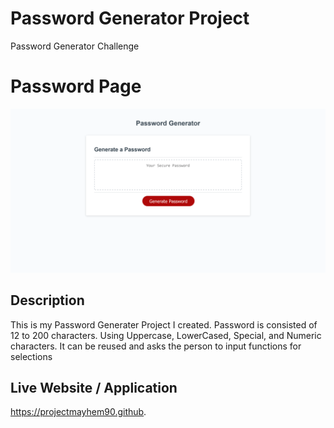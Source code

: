 # Password Generator Project 
Password Generator Challenge 
# Password Page 

![The Top of the Webpage](./assets/images/READMESH.png)

## Description 

This is my Password Generater Project I created. Password is consisted of 12 to 200 characters. Using Uppercase, LowerCased, Special, and Numeric characters. It can be reused and asks the person to input functions for selections 

## Live Website / Application 
https://projectmayhem90.github.
